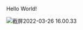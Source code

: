 Hello World!

![截屏2022-03-26 16.00.33](https://raw.githubusercontent.com/C1oudysTarT/mynotes/main/img/202203261600551.png)

